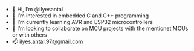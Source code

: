 - 👋 Hi, I’m @ilyesantal
- 👀 I’m interested in embedded C and C++ programming
- 🌱 I’m currently learning AVR and ESP32 microcontrollers
- 💞️ I’m looking to collaborate on MCU projects with the mentionet MCUs or with others
- 📫 ilyes.antal.97@gmail.com

<!---
ilyesantal/ilyesantal is a ✨ special ✨ repository because its `README.md` (this file) appears on your GitHub profile.
You can click the Preview link to take a look at your changes.
--->
